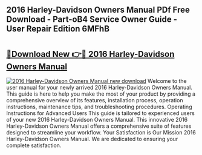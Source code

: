 ## 2016 Harley-Davidson Owners Manual PDf Free Download - Part-oB4 Service Owner Guide - User Repair Edition 6MFhB

# <h2><a href="http://bc26729.oget.top/?id=2016+Harley-Davidson+Owners+Manual">🔗Download New 👉🔴 2016 Harley-Davidson Owners Manual</a></h2>

[![2016 Harley-Davidson Owners Manual new download](https://i.imgur.com/5g1atiW.png)](http://bc26729.oget.top/?id=2016+Harley-Davidson+Owners+Manual)
Welcome to the user manual for your newly arrived 2016 Harley-Davidson Owners Manual. This guide is here to help you make the most of your product by providing a comprehensive overview of its features, installation process, operation instructions, maintenance tips, and troubleshooting procedures. Operating Instructions for Advanced Users This guide is tailored to experienced users of your new 2016 Harley-Davidson Owners Manual. This innovative 2016 Harley-Davidson Owners Manual offers a comprehensive suite of features designed to streamline your workflow. Your Satisfaction is Our Mission 2016 Harley-Davidson Owners Manual. We are dedicated to ensuring your complete satisfaction.
